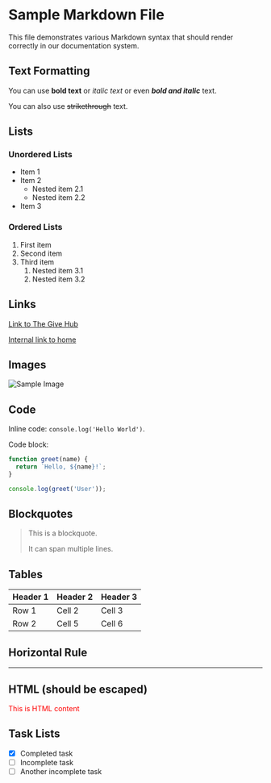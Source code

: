 # Sample Markdown File

This file demonstrates various Markdown syntax that should render correctly in our documentation system.

## Text Formatting

You can use **bold text** or *italic text* or even ***bold and italic*** text.

You can also use ~~strikethrough~~ text.

## Lists

### Unordered Lists

* Item 1
* Item 2
  * Nested item 2.1
  * Nested item 2.2
* Item 3

### Ordered Lists

1. First item
2. Second item
3. Third item
   1. Nested item 3.1
   2. Nested item 3.2

## Links

[Link to The Give Hub](https://thegivehub.com)

[Internal link to home](docs/home.md)

## Images

![Sample Image](https://app.thegivehub.com/img/placeholder.jpg)

## Code

Inline code: `console.log('Hello World')`.

Code block:

```javascript
function greet(name) {
  return `Hello, ${name}!`;
}

console.log(greet('User'));
```

## Blockquotes

> This is a blockquote.
> 
> It can span multiple lines.

## Tables

| Header 1 | Header 2 | Header 3 |
|----------|----------|----------|
| Row 1    | Cell 2   | Cell 3   |
| Row 2    | Cell 5   | Cell 6   |

## Horizontal Rule

---

## HTML (should be escaped)

<div style="color: red;">This is HTML content</div>

## Task Lists

- [x] Completed task
- [ ] Incomplete task
- [ ] Another incomplete task
